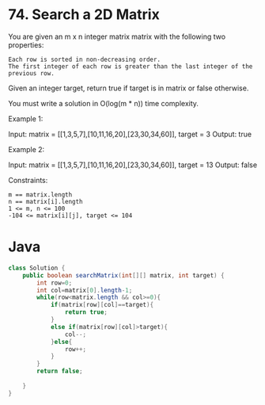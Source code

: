 # 74. Search a 2D Matrix


You are given an m x n integer matrix matrix with the following two properties:

    Each row is sorted in non-decreasing order.
    The first integer of each row is greater than the last integer of the previous row.

Given an integer target, return true if target is in matrix or false otherwise.

You must write a solution in O(log(m * n)) time complexity.

 

Example 1:

Input: matrix = [[1,3,5,7],[10,11,16,20],[23,30,34,60]], target = 3
Output: true

Example 2:

Input: matrix = [[1,3,5,7],[10,11,16,20],[23,30,34,60]], target = 13
Output: false

 

Constraints:

    m == matrix.length
    n == matrix[i].length
    1 <= m, n <= 100
    -104 <= matrix[i][j], target <= 104

# Java
```java
class Solution {
    public boolean searchMatrix(int[][] matrix, int target) {
        int row=0;
        int col=matrix[0].length-1;
        while(row<matrix.length && col>=0){
            if(matrix[row][col]==target){
                return true;
            }
            else if(matrix[row][col]>target){
                col--;
            }else{
                row++;
            }
        }
        return false;
        
    }
}
```
